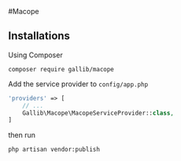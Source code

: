 #Macope

## Installations

Using Composer

```
composer require gallib/macope
```

Add the service provider to `config/app.php`

```php
'providers' => [
    // ...
    Gallib\Macope\MacopeServiceProvider::class,
]
```

then run

```
php artisan vendor:publish
```